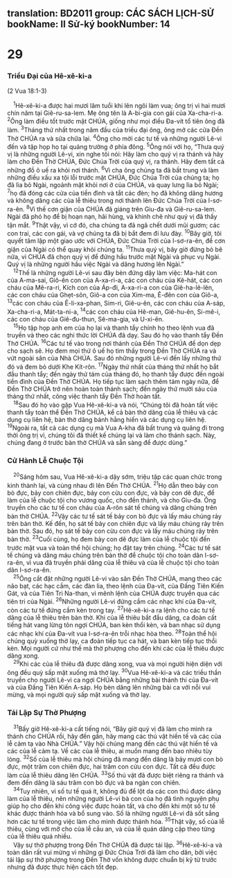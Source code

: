 translation: BD2011
group: CÁC SÁCH LỊCH-SỬ
bookName: II Sử-ký 
bookNumber: 14
-------

<div class="title"><h1>29</h1><h3>Triều Ðại của Hê-xê-ki-a</h3><p>(2 Vua 18:1-3)</p></div>
<span class="verse 2su_29_1"> <sup>1</sup>Hê-xê-ki-a được hai mươi lăm tuổi khi lên ngôi làm vua; ông trị vì hai mươi chín năm tại Giê-ru-sa-lem. Mẹ ông tên là A-bi-gia con gái của Xa-cha-ri-a. </span>
<span class="verse 2su_29_2"><sup>2</sup>Ông làm điều tốt trước mặt CHÚA, giống như mọi điều Ða-vít tổ tiên ông đã làm. </span>
<span class="verse 2su_29_3"><sup>3</sup>Tháng thứ nhất trong năm đầu của triều đại ông, ông mở các cửa Ðền Thờ CHÚA ra và sửa chữa lại. </span>
<span class="verse 2su_29_4"><sup>4</sup>Ông cho mời các tư tế và những người Lê-vi đến và tập họp họ tại quảng trường ở phía đông. </span>
<span class="verse 2su_29_5"><sup>5</sup>Ông nói với họ, “Thưa quý vị là những người Lê-vi, xin nghe tôi nói: Hãy làm cho quý vị ra thánh và hãy làm cho Ðền Thờ CHÚA, Ðức Chúa Trời của quý vị, ra thánh. Hãy đem tất cả những đồ ô uế ra khỏi nơi thánh. </span>
<span class="verse 2su_29_6"><sup>6</sup>Vì cha ông chúng ta đã bất trung và làm những điều xấu xa tội lỗi trước mặt CHÚA, Ðức Chúa Trời của chúng ta; họ đã lìa bỏ Ngài, ngoảnh mặt khỏi nơi ở của CHÚA, và quay lưng lìa bỏ Ngài; </span>
<span class="verse 2su_29_7"><sup>7</sup>họ đã đóng các cửa của tiền đình và tắt các đèn; họ đã không dâng hương và không dâng các của lễ thiêu trong nơi thánh lên Ðức Chúa Trời của I-sơ-ra-ên. </span>
<span class="verse 2su_29_8"><sup>8</sup>Vì thế cơn giận của CHÚA đã giáng trên Giu-đa và Giê-ru-sa-lem. Ngài đã phó họ để bị hoạn nạn, hãi hùng, và khinh chê như quý vị đã thấy tận mắt. </span>
<span class="verse 2su_29_9"><sup>9</sup>Thật vậy, vì cớ đó, cha chúng ta đã ngã chết dưới mũi gươm; các con trai, các con gái, và vợ chúng ta đã bị bắt đem đi lưu đày. </span>
<span class="verse 2su_29_10"><sup>10</sup>Bây giờ, tôi quyết tâm lập một giao ước với CHÚA, Ðức Chúa Trời của I-sơ-ra-ên, để cơn giận của Ngài có thể quay khỏi chúng ta. </span>
<span class="verse 2su_29_11"><sup>11</sup>Thưa quý vị, bây giờ đừng bỏ bê nữa, vì CHÚA đã chọn quý vị để đứng hầu trước mặt Ngài và phục vụ Ngài. Quý vị là những người hầu việc Ngài và dâng hương lên Ngài.”<br/></span>
<span class="verse 2su_29_12"> <sup>12</sup>Thế là những người Lê-vi sau đây bèn đứng dậy làm việc: Ma-hát con của A-ma-sai, Giô-ên con của A-xa-ri-a, các con cháu của Kê-hát, các con cháu của Mê-ra-ri, Kích con của Áp-đi, A-xa-ri-a con của Giê-ha-lê-lên, các con cháu của Ghẹt-sôn, Giô-a con của Xim-ma, Ê-đên con của Giô-a, </span>
<span class="verse 2su_29_13"><sup>13</sup>các con cháu của Ê-li-xa-phan, Sim-ri, Giê-u-ên, các con cháu của A-sáp, Xa-cha-ri-a, Mát-ta-ni-a, </span>
<span class="verse 2su_29_14"><sup>14</sup>các con cháu của Hê-man, Giê-hu-ên, Si-mê-i, các con cháu của Giê-đu-thun, Sê-ma-gia, và U-xi-ên.<br/></span>
<span class="verse 2su_29_15"> <sup>15</sup>Họ tập họp anh em của họ lại và thanh tẩy chính họ theo lệnh vua đã truyền và theo các nghi thức lời CHÚA đã dạy. Sau đó họ vào thanh tẩy Ðền Thờ CHÚA. </span>
<span class="verse 2su_29_16"><sup>16</sup>Các tư tế vào trong nơi thánh của Ðền Thờ CHÚA để dọn dẹp cho sạch sẽ. Họ đem mọi thứ ô uế họ tìm thấy trong Ðền Thờ CHÚA ra và vứt ngoài sân của Nhà CHÚA. Sau đó những người Lê-vi đến lấy những thứ đó và đem bỏ dưới Khe Kít-rôn. </span>
<span class="verse 2su_29_17"><sup>17</sup>Ngày thứ nhất của tháng thứ nhất họ bắt đầu thanh tẩy; đến ngày thứ tám của tháng đó, họ thanh tẩy được đến ngoài tiền đình của Ðền Thờ CHÚA. Họ tiếp tục làm sạch thêm tám ngày nữa, để Ðền Thờ CHÚA trở nên hoàn toàn thánh sạch; đến ngày thứ mười sáu của tháng thứ nhất, công việc thanh tẩy Ðền Thờ hoàn tất.<br/></span>
<span class="verse 2su_29_18"> <sup>18</sup>Sau đó họ vào gặp Vua Hê-xê-ki-a và nói, “Chúng tôi đã hoàn tất việc thanh tẩy toàn thể Ðền Thờ CHÚA, kể cả bàn thờ dâng của lễ thiêu và các dụng cụ liên hệ, bàn thờ dâng bánh hằng hiến và các dụng cụ liên hệ. </span>
<span class="verse 2su_29_19"><sup>19</sup>Ngoài ra, tất cả các dụng cụ mà Vua A-kha đã bất trung và quăng đi trong thời ông trị vì, chúng tôi đã thiết kế chúng lại và làm cho thánh sạch. Này, chúng đang ở trước bàn thờ CHÚA và sẵn sàng để được dùng.”<br/></span>
<div class="title"><h3>Cử Hành Lễ Chuộc Tội</h3></div>
<span class="verse 2su_29_20"> <sup>20</sup>Sáng hôm sau, Vua Hê-xê-ki-a dậy sớm, triệu tập các quan chức trong kinh thành lại, và cùng nhau đi lên Ðền Thờ CHÚA. </span>
<span class="verse 2su_29_21"><sup>21</sup>Họ dẫn theo bảy con bò đực, bảy con chiên đực, bảy con cừu con đực, và bảy con dê đực, để làm của lễ chuộc tội cho vương quốc, cho đền thánh, và cho Giu-đa. Ông truyền cho các tư tế con cháu của A-rôn sát tế chúng và dâng chúng trên bàn thờ CHÚA. </span>
<span class="verse 2su_29_22"><sup>22</sup>Vậy các tư tế sát tế bảy con bò đực và lấy máu chúng rảy trên bàn thờ. Kế đến, họ sát tế bảy con chiên đực và lấy máu chúng rảy trên bàn thờ. Sau đó, họ sát tế bảy con cừu con đực và lấy máu chúng rảy trên bàn thờ. </span>
<span class="verse 2su_29_23"><sup>23</sup>Cuối cùng, họ đem bảy con dê đực làm của lễ chuộc tội đến trước mặt vua và toàn thể hội chúng; họ đặt tay trên chúng. </span>
<span class="verse 2su_29_24"><sup>24</sup>Các tư tế sát tế chúng và dâng máu chúng trên bàn thờ để chuộc tội cho toàn dân I-sơ-ra-ên, vì vua đã truyền phải dâng của lễ thiêu và của lễ chuộc tội cho toàn dân I-sơ-ra-ên.<br/></span>
<span class="verse 2su_29_25"> <sup>25</sup>Ông cắt đặt những người Lê-vi vào sân Ðền Thờ CHÚA, mang theo các não bạt, các hạc cầm, các đàn lia, theo lệnh của Ða-vít, của Ðấng Tiên Kiến Gát, và của Tiên Tri Na-than, vì mênh lệnh của CHÚA được truyền qua các tiên tri của Ngài. </span>
<span class="verse 2su_29_26"><sup>26</sup>Những người Lê-vi đứng cầm các nhạc khí của Ða-vít, còn các tư tế đứng cầm kèn trong tay. </span>
<span class="verse 2su_29_27"><sup>27</sup>Hê-xê-ki-a ra lệnh cho các tư tế dâng của lễ thiêu trên bàn thờ. Khi của lễ thiêu bắt đầu dâng, ca đoàn cất tiếng hát vang lừng tôn ngợi CHÚA, ban kèn thổi kèn, và ban nhạc sử dụng các nhạc khí của Ða-vít vua I-sơ-ra-ên trỗi nhạc hòa theo. </span>
<span class="verse 2su_29_28"><sup>28</sup>Toàn thể hội chúng quỳ xuống thờ lạy, ca đoàn tiếp tục ca hát, và ban kèn tiếp tục thổi kèn. Mọi người cứ như thế mà thờ phượng cho đến khi các của lễ thiêu được dâng xong.<br/></span>
<span class="verse 2su_29_29"> <sup>29</sup>Khi các của lễ thiêu đã được dâng xong, vua và mọi người hiện diện với ông đều quỳ sấp mặt xuống mà thờ lạy. </span>
<span class="verse 2su_29_30"><sup>30</sup>Vua Hê-xê-ki-a và các triều thần truyền cho người Lê-vi ca ngợi CHÚA bằng những bài thánh thi của Ða-vít và của Ðấng Tiên Kiến A-sáp. Họ bèn dâng lên những bài ca với nỗi vui mừng, và mọi người quỳ sấp mặt xuống và thờ lạy.<br/></span>
<div class="title"><h3>Tái Lập Sự Thờ Phượng</h3></div>
<span class="verse 2su_29_31"> <sup>31</sup>Bấy giờ Hê-xê-ki-a cất tiếng nói, “Bây giờ quý vị đã làm cho mình ra thánh cho CHÚA rồi, hãy đến gần, hãy mang các thú vật hiến tế và các của lễ cảm tạ vào Nhà CHÚA.” Vậy hội chúng mang đến các thú vật hiến tế và các của lễ cảm tạ. Về các của lễ thiêu, ai muốn mang đến bao nhiêu tùy lòng. </span>
<span class="verse 2su_29_32"><sup>32</sup>Số của lễ thiêu mà hội chúng đã mang đến dâng là bảy mươi con bò đực, một trăm con chiên đực, hai trăm con cừu con đực. Tất cả đều được làm của lễ thiêu dâng lên CHÚA. </span>
<span class="verse 2su_29_33"><sup>33</sup>Số thú vật đã được biệt riêng ra thánh và đem đến dâng là sáu trăm con bò đực và ba ngàn con chiên.<br/></span>
<span class="verse 2su_29_34"> <sup>34</sup>Tuy nhiên, vì số tư tế quá ít, không đủ để lột da các con thú được dâng làm của lễ thiêu, nên những người Lê-vi bà con của họ đã tình nguyện phụ giúp họ cho đến khi công việc được hoàn tất, và cho đến khi một số tư tế khác được thánh hóa và bổ sung vào. Số là những người Lê-vi đã sốt sắng hơn các tư tế trong việc làm cho mình được thánh hóa. </span>
<span class="verse 2su_29_35"><sup>35</sup>Thật vậy, số của lễ thiêu, cùng với mỡ cho của lễ cầu an, và của lễ quán dâng cặp theo từng của lễ thiêu quá nhiều.<br/> Vậy sự thờ phượng trong Ðền Thờ CHÚA đã được tái lập. </span>
<span class="verse 2su_29_36"><sup>36</sup>Hê-xê-ki-a và toàn dân rất vui mừng vì những gì Ðức Chúa Trời đã làm cho dân, bởi việc tái lập sự thờ phượng trong Ðền Thờ vốn không được chuẩn bị kỹ từ trước nhưng đã được thực hiện cách tốt đẹp.<br/></span>

